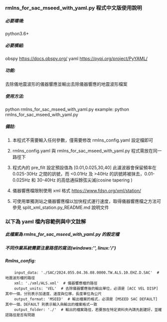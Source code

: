 ### rmIns_for_sac_mseed_with_yaml.py 程式中文版使用說明
##### 必要環境:
python3.6+
##### 必要模組:
obspy https://docs.obspy.org/
yaml https://pypi.org/project/PyYAML/
##### 功能:
去除儀地震波形的儀器響應並輸出去除儀器響應的地震波形檔案
##### 使用方法:
python rmIns_for_sac_mseed_with_yaml.py
example: python rmIns_for_sac_mseed_with_yaml.py
##### 備註:
1. 本程式不需要輸入任何參數，僅需要修改 rmIns_config.yaml 設定檔即可
2. rmIns_config.yaml 與 rmIns_for_sac_mseed_with_yaml.py 程式需放在同一路徑下
3. 程式內的 pre_filt 設定預設值為 [0.01,0.025,30,40] 此濾波器會保留頻率在 0.025-30Hz 之間的訊號，而 <0.01Hz 及 >40Hz 的訊號將被抹去，0.01-0.025Hz 和 30-40Hz 的高低通採餘弦尖滅(cosine tapering )

4. 儀器響應檔限制使用 xml 格式 https://www.fdsn.org/xml/station/
5. 可使用單獨測站之儀器響應檔以加快程式運行速度，取得儀器響應檔之方法可參見 split_xml_station.py_README.md 說明文件

### 以下為 yaml 檔內容範例與中文註解
#####  此檔案為 rmIns_for_sac_mseed_with_yaml.py 的設定檔
#####  不同作業系統需要注意路徑的寫法(windows:'\', linux:'/')
##### RmIns_config:
        input_data: './SAC/2024.055.04.36.08.0000.TW.ALS.10.EHZ.D.SAC'  # 地震波形檔的路徑
        xml: './xml/ALS.xml'  # 儀器響應檔的路徑
        output_units: 'VEL'  # 去除儀器響應後的輸出單位，必須是 [ACC VEL DISP] 其中一個，分別表示加速度、速度與位移，長度單位為公尺
        output_format: 'MSEED'  # 輸出檔案的格式，必須是 [MSEED SAC DEFAULT] 其中一個，DEFAULT 則表示輸入與輸出的檔案格式一致
        output_folder: './'  # 輸出的檔案路徑，若要放在特定資料夾內請先創建好，並確認路徑是否有問題

